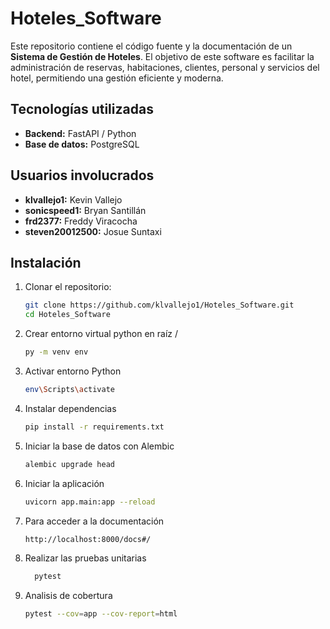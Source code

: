 # Hoteles_Software

Este repositorio contiene el código fuente y la documentación de un **Sistema de Gestión de Hoteles**. El objetivo de este software es facilitar la administración de reservas, habitaciones, clientes, personal y servicios del hotel, permitiendo una gestión eficiente y moderna.

## Tecnologías utilizadas

- **Backend:** FastAPI / Python
- **Base de datos:** PostgreSQL
  
## Usuarios involucrados

- **klvallejo1:** Kevin Vallejo
- **sonicspeed1:** Bryan Santillán
- **frd2377:** Freddy Viracocha
- **steven20012500:** Josue Suntaxi


## Instalación

1. Clonar el repositorio:
   ```bash
   git clone https://github.com/klvallejo1/Hoteles_Software.git
   cd Hoteles_Software

2. Crear entorno virtual python en raíz /
   ```bash
   py -m venv env

3. Activar entorno Python
   ```bash
   env\Scripts\activate

4. Instalar dependencias
   ```bash
   pip install -r requirements.txt

5. Iniciar la base de datos con Alembic
   ```bash
   alembic upgrade head

6. Iniciar la aplicación
   ```bash
   uvicorn app.main:app --reload

7. Para acceder a la documentación
   ```bash
   http://localhost:8000/docs#/

8. Realizar las pruebas unitarias
   ```bash
     pytest

9. Analisis de cobertura
    ```bash
   pytest --cov=app --cov-report=html
